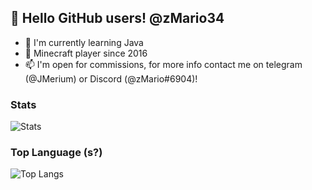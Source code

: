 ## 👋 Hello GitHub users! @zMario34
- 🌱 I'm currently learning Java
- 💞️ Minecraft player since 2016
- 📫 I'm open for commissions, for more info contact me on telegram (@JMerium) or Discord (@zMario#6904)!

### Stats

![Stats](https://github-readme-stats.vercel.app/api?username=zmario34&show_icons=true&theme=dark)

### Top Language (s?)
![Top Langs](https://github-readme-stats.vercel.app/api/top-langs/?username=zMario34&show_icons=true&theme=dark)
